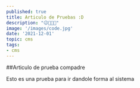 ```yaml
---
published: true
title: Articulo de Pruebas :D
description: "😉💪🏼⏰"
image: '/images/code.jpg'
date: '2021-12-01'
topic: cms
tags:
- cms
---
```


##Articulo de prueba compadre

Esto es una prueba para ir dandole forma al sistema
